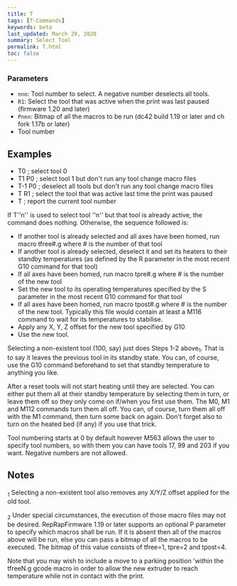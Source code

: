 ```yaml
---
title: T
tags: [T-Commands] 
keywords: beta 
last_updated: March 29, 2020 
summary: Select Tool
permalink: T.html
toc: false 
---
```



### Parameters

* `nnn`: Tool number to select. A negative number deselects all tools.
* `R1`: Select the tool that was active when the print was last paused (firmware 1.20 and later)
* `Pnnn`: Bitmap of all the macros to be run (dc42 build 1.19 or later and ch fork 1.17b or later)
* Tool number

## Examples

* T0 ; select tool 0
* T1 P0 ; select tool 1 but don't run any tool change macro files
* T-1 P0 ; deselect all tools but don't run any tool change macro files
* T R1 ; select the tool that was active last time the print was paused
* T ; report the current tool number

If T''n'' is used to select tool ''n'' but that tool is already active, the command does nothing. Otherwise, the sequence followed is:

* If another tool is already selected and all axes have been homed, run macro tfree#.g where # is the number of that tool
* If another tool is already selected, deselect it and set its heaters to their standby temperatures (as defined by the R parameter in the most recent G10 command for that tool)
* If all axes have been homed, run macro tpre#.g where # is the number of the new tool
* Set the new tool to its operating temperatures specified by the S parameter in the most recent G10 command for that tool
* If all axes have been homed, run macro tpost#.g where # is the number of the new tool. Typically this file would contain at least a M116 command to wait for its temperatures to stabilise.
* Apply any X, Y, Z offset for the new tool specified by G10
* Use the new tool.

Selecting a non-existent tool (100, say) just does Steps 1-2 above<sub>1</sub>. That is to say it leaves the previous tool in its standby state. You can, of course, use the G10 command beforehand to set that standby temperature to anything you like.

After a reset tools will not start heating until they are selected. You can either put them all at their standby temperature by selecting them in turn, or leave them off so they only come on if/when you first use them. The M0, M1 and M112 commands turn them all off. You can, of course, turn them all off with the M1 command, then turn some back on again. Don't forget also to turn on the heated bed (if any) if you use that trick.

Tool numbering starts at 0 by default however M563 allows the user to specify tool numbers, so with them you can have tools 17, 99 and 203 if you want. Negative numbers are not allowed.

## Notes

<sub>1</sub> Selecting a non-existent tool also removes any X/Y/Z offset applied for the old tool.

<sub>2</sub> Under special circumstances, the execution of those macro files may not be desired. RepRapFirmware 1.19 or later supports an optional P parameter to specify which macros shall be run. If it is absent then all of the macros above will be run, else you can pass a bitmap of all the macros to be executed. The bitmap of this value consists of tfree=1, tpre=2 and tpost=4.

Note that you may wish to include a move to a parking position 'within the tfreeN.g gcode macro in order to allow the new extruder to reach temperature while not in contact with the print.

